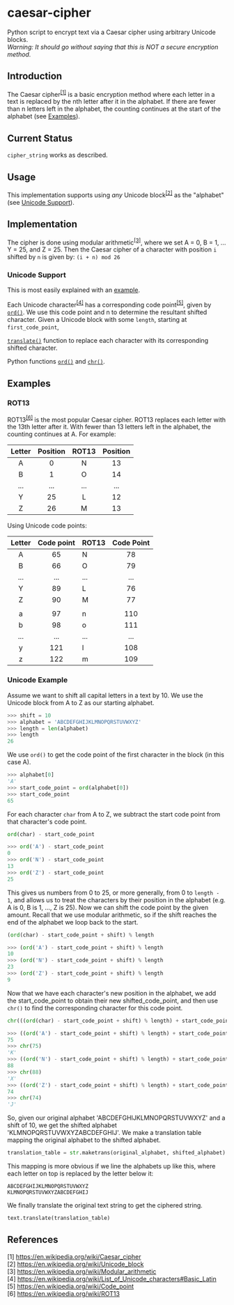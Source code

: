 # caesar-cipher

Python script to encrypt text via a Caesar cipher using arbitrary Unicode blocks.  
*Warning: It should go without saying that this is NOT a secure encryption method.*

## Introduction

The Caesar cipher<sup>[[1]](#ref-caesar-cipher)</sup> 
is a basic encryption method where each letter in a text is replaced by the nth letter 
after it in the alphabet.
If there are fewer than n letters left in the alphabet, 
the counting continues at the start of the alphabet (see [Examples](#examples)).

## Current Status

`cipher_string` works as described.

## Usage

This implementation supports using *any* 
Unicode block<sup>[[2]](#ref-unicode-block)</sup>
as the "alphabet" (see [Unicode Support](#unicode-support)).

## Implementation

The cipher is done using
modular arithmetic<sup>[[3]](#ref-modular-arithmetic)</sup>,
where we set A = 0, B = 1, ... Y = 25, and Z = 25.
Then the Caesar cipher of a character with position `i` shifted by `n`
is given by:
`(i + n) mod 26`

<a name="unicode-support"></a>
### Unicode Support

This is most easily explained with an [example](#unicode-support-example). 

Each Unicode character<sup>[[4]](#ref-unicode-character)</sup> has a 
corresponding code point<sup>[[5]](#ref-code-point)</sup>, given by
[`ord()`](https://docs.python.org/3/library/functions.html#ord).
We use this code point and n to determine the resultant shifted character.
Given a Unicode block with some `length`, starting at `first_code_point`,

[`translate()`](https://docs.python.org/2/library/string.html#string.translate) 
function to replace each character with its corresponding shifted character.

Python functions [`ord()`](https://docs.python.org/3/library/functions.html#ord) and 
[`chr()`](https://docs.python.org/3/library/functions.html#chr).

<a name="examples"></a>
## Examples 

### ROT13

ROT13<sup>[[6]](#ref-rot)</sup> is the most popular Caesar cipher. 
ROT13 replaces each letter with the 13th letter after it. 
With fewer than 13 letters left in the alphabet, the counting continues at A.
For example:

| Letter | Position | ROT13 | Position |
| :----: | :------: | :---: | :------: |
| A      | 0        | N     | 13       |
| B      | 1        | O     | 14       |
| ...    | ...      | ...   | ...      |
| Y      | 25       | L     | 12       |
| Z      | 26       | M     | 13       |

Using Unicode code points:

| Letter | Code point | ROT13 | Code Point |
| :----: | :--------: | :---- | :--------: |
| A      | 65         | N     | 78         |
| B      | 66         | O     | 79         |
| ...    | ...        | ...   | ...        |
| Y      | 89         | L     | 76         |
| Z      | 90         | M     | 77         |
|        |            |       |            |
| a      | 97         | n     | 110        |
| b      | 98         | o     | 111        |
| ...    | ...        | ...   | ...        |
| y      | 121        | l     | 108        |
| z      | 122        | m     | 109        |

<a name="unicode-support-example"></a>
### Unicode Example

Assume we want to shift all capital letters in a text by 10.
We use the Unicode block from A to Z as our starting alphabet.

```python
>>> shift = 10
>>> alphabet = 'ABCDEFGHIJKLMNOPQRSTUVWXYZ'
>>> length = len(alphabet)
>>> length
26
```

We use `ord()` to get the code point of the first character in the block (in this case A).

```python 
>>> alphabet[0]
'A'
>>> start_code_point = ord(alphabet[0])
>>> start_code_point
65
```

For each character `char` from A to Z, we subtract the start code point
from that character's code point.

```python
ord(char) - start_code_point
```
```python
>>> ord('A') - start_code_point
0
>>> ord('N') - start_code_point
13
>>> ord('Z') - start_code_point
25
```

This gives us numbers from 0 to 25, or more generally, from 0 to `length - 1`,
and allows us to treat the characters by their position in the alphabet (e.g. A is 0, B is 1, ..., Z is 25).
Now we can shift the code point by the given amount. 
Recall that we use modular arithmetic, so if the shift reaches the end of the 
alphabet we loop back to the start.

```python
(ord(char) - start_code_point + shift) % length
```

```python
>>> (ord('A') - start_code_point + shift) % length
10
>>> (ord('N') - start_code_point + shift) % length
23
>>> (ord('Z') - start_code_point + shift) % length
9
```

Now that we have each character's new position in the alphabet,
we add the start_code_point to obtain their new shifted_code_point,
and then use `chr()` to find the corresponding character for this 
code point.

```python
chr(((ord(char) - start_code_point + shift) % length) + start_code_point)
```

```python
>>> ((ord('A') - start_code_point + shift) % length) + start_code_point
75
>>> chr(75)
'K'
>>> ((ord('N') - start_code_point + shift) % length) + start_code_point
88
>>> chr(88)
'X'
>>> ((ord('Z') - start_code_point + shift) % length) + start_code_point
74
>>> chr(74)
'J'
```

So, given our original alphabet 'ABCDEFGHIJKLMNOPQRSTUVWXYZ' and a shift of 10,
we get the shifted alphabet 'KLMNOPQRSTUVWXYZABCDEFGHIJ'. 
We make a translation table mapping the original alphabet to the shifted alphabet.

```python
translation_table = str.maketrans(original_alphabet, shifted_alphabet)
```

This mapping is more obvious if we line the alphabets up like this, 
where each letter on top is replaced by the letter below it:
```
ABCDEFGHIJKLMNOPQRSTUVWXYZ
KLMNOPQRSTUVWXYZABCDEFGHIJ
```

We finally translate the original text string to get the ciphered string.

```python
text.translate(translation_table)
```

## References

[1] https://en.wikipedia.org/wiki/Caesar_cipher <a name="ref-caesar-cipher"></a>   
[2] https://en.wikipedia.org/wiki/Unicode_block <a name="ref-unicode-block"></a>  
[3] https://en.wikipedia.org/wiki/Modular_arithmetic <a name="ref-modular-arithmetic"></a>  
[4] https://en.wikipedia.org/wiki/List_of_Unicode_characters#Basic_Latin <a name="ref-unicode-character"></a>  
[5] https://en.wikipedia.org/wiki/Code_point <a name="ref-code-point"></a>  
[6] https://en.wikipedia.org/wiki/ROT13 <a name="ref-rot13"></a>
